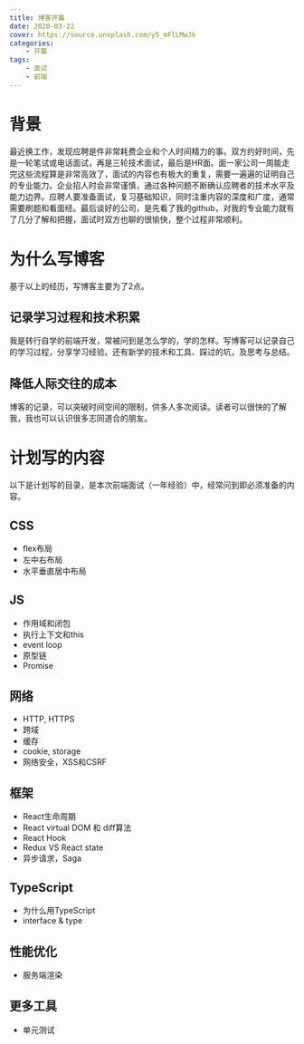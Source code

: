 ```yaml
---
title: 博客开篇
date: 2020-03-22
cover: https://source.unsplash.com/y5_mFlLMwJk
categories:
    - 开篇
tags:
    - 面试
    - 前端
---
```


# 背景
最近换工作，发现应聘是件非常耗费企业和个人时间精力的事。双方约好时间，先是一轮笔试或电话面试，再是三轮技术面试，最后是HR面。面一家公司一周能走完这些流程算是非常高效了，面试的内容也有极大的重复，需要一遍遍的证明自己的专业能力。企业招人时会非常谨慎，通过各种问题不断确认应聘者的技术水平及能力边界。应聘人要准备面试，复习基础知识，同时注重内容的深度和广度，通常需要刷题和看面经。最后谈好的公司，是先看了我的github，对我的专业能力就有了几分了解和把握，面试时双方也聊的很愉快，整个过程非常顺利。

# 为什么写博客
基于以上的经历，写博客主要为了2点。

## 记录学习过程和技术积累
我是转行自学的前端开发，常被问到是怎么学的，学的怎样。写博客可以记录自己的学习过程，分享学习经验。还有新学的技术和工具、踩过的坑，及思考与总结。

## 降低人际交往的成本
博客的记录，可以突破时间空间的限制，供多人多次阅读。读者可以很快的了解我，我也可以认识很多志同道合的朋友。

# 计划写的内容
以下是计划写的目录，是本次前端面试（一年经验）中，经常问到即必须准备的内容。

## CSS
* flex布局
* 左中右布局
* 水平垂直居中布局

## JS
* 作用域和闭包
* 执行上下文和this
* event loop
* 原型链
* Promise

## 网络
* HTTP, HTTPS
* 跨域
* 缓存
* cookie, storage
* 网络安全，XSS和CSRF

## 框架
* React生命周期
* React virtual DOM 和 diff算法
* React Hook
* Redux VS React state
* 异步请求，Saga

## TypeScript
* 为什么用TypeScript
* interface & type

## 性能优化
* 服务端渲染

## 更多工具
* 单元测试
